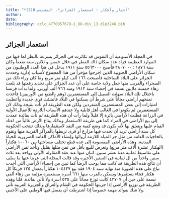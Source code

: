 ```yaml
---
title: "*أخبار وأفكار : استعمار الجزائر*. المقتبس 8(5)"
author: 
date: 
bibliography: oclc_4770057679-i_88-div_13.d1e3246.bib
---
```




##  استعمار الجزائر 


 في المجلة الأسبوعية أن النفوس قد تكاثرت في الجزائر بسرعة بالنظر لما فيها من الموارد العظيمة فزاد عدد سكان ذاك القطر في خلال  خمس  و  ثلاثين  سنة ضعفاً وكان سنة  ١٨٧٦  :  ٢٨٠٧٠٠٠  فأصبح  ٥٥٦٣٠٠٠  سنة  ١٩١١  يدخل في هذا العدد الوطنيون من سكان الأراضي الجنوبية الذين اخرجوا مؤخراً من هذا المجموع لأسباب إدارية وحددت الجزائر على البلاد الساحلية فأصبحت  ١٦٦  ألف  كيلو متر مربع وما كان وراء ذلك من   الصحراء والقريب منها جعل ولاية خاصة على أن عدد الجزائر على تحديد رقعتها قد بلغت زهاء  خمسة  ملايين نسمة في إحصاء سنة  ١٩١٢  ومنه  ٧٦٦  ألف  أوربي. ولما بدأت فرنسا باحتلال تلك البلاد سهلت السبيل إلى المستعمرين (وهم بالطبع من الأوربيين) فأخذت تمنحهم أراضي مجاناً على شرط أن يسكنوا في البلاد فأنشئت قرى جديدة وأعطيت امتيازات إلى بعض المستعمرين المنفردين ولكن هذه الطريقة لم تأت بنتيجة وذلك لان المستعمرين لم يكونوا في الغالب أهل قابلية ولا عندهم الأسباب اللازمة للأعمال الأولية في الزراعة فظلت الأراضي بائرة إلا قليلاً ولما رأت أن هذه الطريقة لم تأت بفائدة عمدت إلى بيع الأراضي في المزاد كما هي طريقة الاستعمار وبذلك يبتاع الأرض غالباً من اعتاد القيام عليها ويتعلق بها لأنه يكون قد وضع كمية من النقد لاستثمارها وبذلك تنتخب الحكومة كل سنة أراضي تريد أن تحدث فيها مزارع أو قرى تربطها بالمراكز القريبة منها وتقوم بالحاجيات العامة من مثل جر المياه اللازمة أروائها وإنشاء الأماكن العامة الضرورية للحياة المدنية. وهذه الأراضي المقسومة إلى عدة قطع تختلف مساحتها بين  ١٠٠٦٠  هكتاراً (الهكتار  عشرة  ألاف  متر مربع) وتعرض للبيع بأقل من ثمن مثلها بقليل وتأخذ ثمن الأراضي على تقاسيط  ثمانية  مدة  عشر  سنين.  اثنان  منها عند عقد المقاولة الأولى وواحد بعد  ثلاث  سنين واحداً من ال  ثمانية  في السنين الأخيرة وقد قالت المجلة التي عربنا عنها ما سلف أن نتائج هذه الطريقة قد كانت مما يوجب الرضا كما تبين من إحصاء الأراضي التي أخذت تباع على هذه الصورة منذ نهاية سنة  ١٩٠٤  فقد بيع  ١٠٤٤٣٧  هكتاراً بمعدل  ١٢٥  فرنكاً كل هكتار فجاء يستثمرها ويسكن بالقرب منها  ٦٦١  أسرة مستعمرة مؤلفة من زهاء ألفي نسمة على حين أن  ٤٢٧٠٧  كانت توزع مجاناً على  ٥٣٥  أسرة ولا تأتي بفائدة. قلنا وهذه الطريقة في توزيع الأراضي إذا جربتها الحكومة في الشام والعراق والجزيرة العربية تأتي ولا شك بفوائد مهمة خصوصاً إذا اشترطت أن يفضل فيها الوطني على الأجنبي. 

